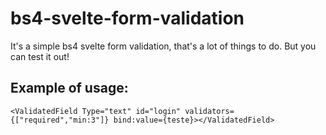 # bs4-svelte-form-validation
It's a simple bs4 svelte form validation, that's a lot of things to do.
But you can test it out!
## Example of usage:
   ```<ValidatedField Type="text" id="login" validators={["required","min:3"]} bind:value={teste}></ValidatedField>```